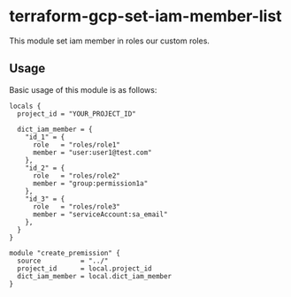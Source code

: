 # terraform-gcp-set-iam-member-list

This module set iam member in roles our custom roles.

## Usage

Basic usage of this module is as follows:

```hcl
locals {
  project_id = "YOUR_PROJECT_ID"

  dict_iam_member = {
    "id_1" = {
      role   = "roles/role1"
      member = "user:user1@test.com"
    },
    "id_2" = {
      role   = "roles/role2"
      member = "group:permission1a"
    },
    "id_3" = {
      role   = "roles/role3"
      member = "serviceAccount:sa_email"
    },
  }
}

module "create_premission" {
  source          = "../"
  project_id      = local.project_id
  dict_iam_member = local.dict_iam_member
}
```
